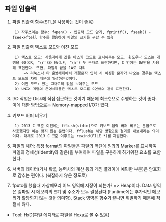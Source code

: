 ## 파일 입출력
1. 파일 입출력 함수(STL을 사용하는 것이 좋음)

		1) 자주쓰이는 함수: fopen() - 입출력 모드 암기, fprintf(), fseek() - fseek+ftell 함수를 활용하여 파일의 크기를 구할 수 있음

2. 파일 입출력 텍스트 모드와 이진 모드

		1) 텍스트 모드: 사용자에게 값을 아스키 코드로 표시해주는 모드. 윈도우나 도스는 개행을 0D(CR, '\r')와 0A(LF, '\n') 두 문자로 표현하지만, C 언어는 0A만을 사용해 표현한다. 또한, 파일의 끝을 1A로 처리
			=> 리눅스나 타 운영체제에서 개행문자 입력 시 이상한 문자가 나오는 경우는 텍스트 모드의 차이 때문에 발생하는것이다.
		2) 이진 모드: 있는 그대로의 값을 보여주는 모드
		3) UNIX 계열의 운영체제들은 텍스트 모드를 C언어와 같이 표현한다.

3. I/O 작업은 Disk에 직접 접근하는 것이기 때문에 최소한으로 수행하는 것이 좋다. 이에 대한 방법으로는 Memory-mapped I/O가 있다.

4. 키보드 버퍼 비우기

		1) 2013 C 표준 이전에는 fflush(stdin)으로 키보드 입력 버퍼 비우는 문법으로 사용했지만 이는 맞지 않는 문법이다. fflush는 해당 방향으로 결과를 내보내라는 의미이다. 대체로 2013 C 표준 이후로는 rewind(FILE *)를 지원한다.

5. 파일의 헤더: 특정 format의 파일들은 파일의 앞단에 임의의 Marker를 표시하여 파일의 정체성(Identify와 같은)을 부여하여 파일을 구분하게 하기위한 요소를 포함한다.

6. 서버의 데이터(가차 확률, 능력치의 계산 등의 게임 플레이에 예민한 부분)은 암호화로 감추는 편이다. (복잡하지 않은 정도로)

7. fputc를 했을때 가상메모리 어느 영역에 저장이 되는가?
	=> Heap이다. Data 영역은 컴파일 시 메모리의 크기 및 주소가 모두 결정된다.(Runtime에는 추가적인 메모리가 할당되지 않는 것을 의미함). Stack 영역은 함수가 끝나면 휘발하기 때문에 적절치 않다.

* Tool: HxD(파일 에디터로 파일을 Hexa로 볼 수 있음)
